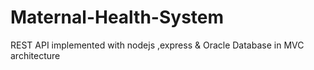 # Maternal-Health-System
REST API implemented with nodejs ,express &amp; Oracle Database in MVC architecture
